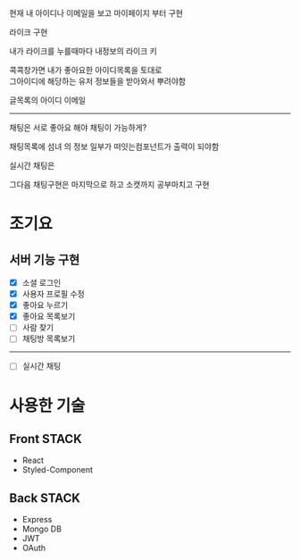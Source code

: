현재 내 아이디나 이메일을 보고 마이페이지 부터 구현

라이크 구현

내가 라이크를 누를때마다
내정보의 라이크 키

콕콕창가면 내가 좋아요한 아이디목록을 토대로  
그아이디에 해당하는 유저 정보들을 받아와서 뿌려야함

글목록의 아이디 이메일

---

채팅은 서로 좋아요 해야
채팅이 가능하게?

채팅목록에
섬녀 의 정보 일부가 떠잇는컴포넌트가 출력이 되야함

실시간 채팅은

그다음 채팅구현은 마지막으로 하고 소캣까지 공부마치고 구현

# 조기요

## 서버 기능 구현

- [x] 소셜 로그인
- [x] 사용자 프로필 수정
- [x] 좋아요 누르기
- [x] 좋아요 목록보기
- [ ] 사람 찾기
- [ ] 채팅방 목록보기

---

- [ ] 실시간 채팅

<!-- 소캣
(새로고침후에도 목록이 유지되어야한다)


코멘트라는 스키마를
채팅 목록을 사용자정보에 기록해둬야하나?
ref chat -->

# 사용한 기술

## Front STACK

- React
- Styled-Component

## Back STACK

- Express
- Mongo DB
- JWT
- OAuth
